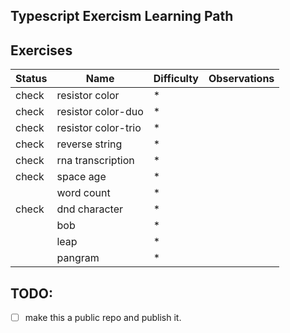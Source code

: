 ## Typescript Exercism Learning Path


## Exercises
| Status | Name  | Difficulty | Observations |
|--------|----------------|-----------|---|
| check  | resistor color | * | | 
| check  | resistor color-duo | * | |
| check  | resistor color-trio | * | |
| check  | reverse string | * | |
| check  | rna transcription | * | |
| check  | space age | * | |
|        | word count | * | |
| check  | dnd character  | * |    |     
|        | bob            | * | |
|        | leap | * | |
|        | pangram | * | |

## TODO:
- [ ] make this a public repo and publish it.
